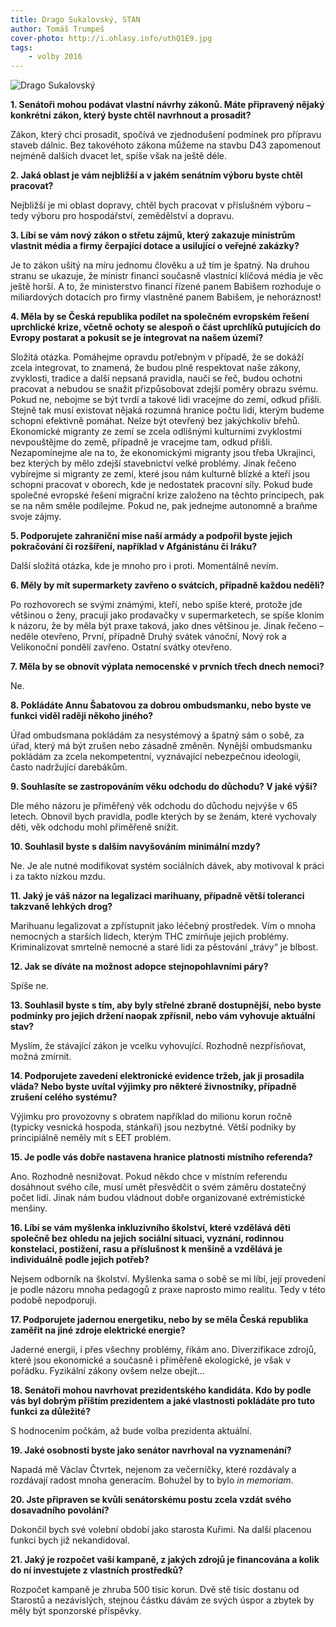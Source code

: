 ```yaml
---
title: Drago Sukalovský, STAN
author: Tomáš Trumpeš
cover-photo: http://i.ohlasy.info/uthQ1E9.jpg
tags:
    - volby 2016
---
```


<img src="http://i.ohlasy.info/uthQ1E9.jpg" alt="Drago Sukalovský" class="img-responsive img-popup">

**1. Senátoři mohou podávat vlastní návrhy zákonů. Máte připravený nějaký konkrétní zákon, který byste chtěl navrhnout a prosadit?**

Zákon, který chci prosadit, spočívá ve zjednodušení podmínek pro přípravu staveb dálnic. Bez takovéhoto zákona můžeme na stavbu D43 zapomenout nejméně dalších dvacet let, spíše však na ještě déle.

**2. Jaká oblast je vám nejbližší a v jakém senátním výboru byste chtěl pracovat?**

Nejbližší je mi oblast dopravy, chtěl bych pracovat v příslušném výboru – tedy výboru pro hospodářství, zemědělství a dopravu.

**3. Líbí se vám nový zákon o střetu zájmů, který zakazuje ministrům vlastnit média a firmy čerpající dotace a usilující o veřejné zakázky?**

Je to zákon ušitý na míru jednomu člověku a už tím je špatný. Na druhou stranu se ukazuje, že ministr financí současně vlastnící klíčová média je věc ještě horší. A to, že ministerstvo financí řízené panem Babišem rozhoduje o miliardových dotacích pro firmy vlastněné panem Babišem, je nehoráznost!

**4. Měla by se Česká republika podílet na společném evropském řešení uprchlické krize, včetně ochoty se alespoň o část uprchlíků putujících do Evropy postarat a pokusit se je integrovat na našem území?**

Složitá otázka. Pomáhejme opravdu potřebným v případě, že se dokáží zcela integrovat, to znamená, že budou plně respektovat naše zákony, zvyklosti, tradice a další nepsaná pravidla, naučí se řeč, budou ochotni pracovat a nebudou se snažit přizpůsobovat zdejší poměry obrazu svému. Pokud ne, nebojme se být tvrdí a takové lidi vracejme do zemí, odkud přišli. Stejně tak musí existovat nějaká rozumná hranice počtu lidí, kterým budeme schopni efektivně pomáhat. Nelze být otevřený bez jakýchkoliv břehů. Ekonomické migranty ze zemí se zcela odlišnými kulturními zvyklostmi nevpouštějme do země, případně je vracejme tam, odkud přišli. Nezapomínejme ale na to, že ekonomickými migranty jsou třeba Ukrajinci, bez kterých by mělo zdejší stavebnictví velké problémy. Jinak řečeno vybírejme si migranty ze zemí, které jsou nám kulturně blízké a kteří jsou schopni pracovat v oborech, kde je nedostatek pracovní síly. Pokud bude společné evropské řešení migrační krize založeno na těchto principech, pak se na něm směle podílejme. Pokud ne, pak jednejme autonomně a braňme svoje zájmy.

**5. Podporujete zahraniční mise naší armády a podpořil byste jejich pokračování či rozšíření, například v Afgánistánu či Iráku?**

Další složitá otázka, kde je mnoho pro i proti. Momentálně nevím.

**6. Měly by mít supermarkety zavřeno o svátcích, případně každou neděli?**

Po rozhovorech se svými známými, kteří, nebo spíše které, protože jde většinou o ženy, pracují jako prodavačky v supermarketech, se spíše kloním k názoru, že by měla být praxe taková, jako dnes většinou je. Jinak řečeno – neděle otevřeno, První, případně Druhý svátek vánoční, Nový rok a Velikonoční pondělí zavřeno. Ostatní svátky otevřeno.

**7. Měla by se obnovit výplata nemocenské v prvních třech dnech nemoci?**

Ne.

**8. Pokládáte Annu Šabatovou za dobrou ombudsmanku, nebo byste ve funkci viděl raději někoho jiného?**

Úřad ombudsmana pokládám za nesystémový a špatný sám o sobě, za úřad, který má být zrušen nebo zásadně změněn. Nynější ombudsmanku pokládám za zcela nekompetentní, vyznávající nebezpečnou ideologii, často nadržující darebákům.

**9. Souhlasíte se zastropováním věku odchodu do důchodu? V jaké výši?**

Dle mého názoru je přiměřený věk odchodu do důchodu nejvýše v 65 letech. Obnovil bych pravidla, podle kterých by se ženám, které vychovaly děti, věk odchodu mohl přiměřeně snížit.

**10. Souhlasil byste s dalším navyšováním minimální mzdy?**

Ne. Je ale nutné modifikovat systém sociálních dávek, aby motivoval k práci i za takto nízkou mzdu.

**11. Jaký je váš názor na legalizaci marihuany, případně větší toleranci takzvaně lehkých drog?**

Marihuanu legalizovat a zpřístupnit jako léčebný prostředek. Vím o mnoha nemocných a starších lidech, kterým THC zmírňuje jejich problémy. Kriminalizovat smrtelně nemocné a staré lidi za pěstování „trávy“ je blbost.

**12. Jak se díváte na možnost adopce stejnopohlavními páry?**

Spíše ne.

**13. Souhlasil byste s tím, aby byly střelné zbraně dostupnější, nebo byste podmínky pro jejich držení naopak zpřísnil, nebo vám vyhovuje aktuální stav?**

Myslím, že stávající zákon je vcelku vyhovující. Rozhodně nezpřísňovat, možná zmírnit.

**14. Podporujete zavedení elektronické evidence tržeb, jak ji prosadila vláda? Nebo byste uvítal výjimky pro některé živnostníky, případně zrušení celého systému?**

Výjimku pro provozovny s obratem například do milionu korun ročně (typicky vesnická hospoda, stánkaři) jsou nezbytné. Větší podniky by principiálně neměly mít s EET problém.

**15. Je podle vás dobře nastavena hranice platnosti místního referenda?**

Ano. Rozhodně nesnižovat. Pokud někdo chce v místním referendu dosáhnout svého cíle, musí umět přesvědčit o svém záměru dostatečný počet lidí. Jinak nám budou vládnout dobře organizované extrémistické menšiny.

**16. Líbí se vám myšlenka inkluzivního školství, které vzdělává děti společně bez ohledu na jejich sociální situaci, vyznání, rodinnou konstelaci, postižení, rasu a příslušnost k menšině a vzdělává je individuálně podle jejich potřeb?**

Nejsem odborník na školství. Myšlenka sama o sobě se mi líbí, její provedení je podle názoru mnoha pedagogů z praxe naprosto mimo realitu. Tedy v této podobě nepodporuji.

**17. Podporujete jadernou energetiku, nebo by se měla Česká republika zaměřit na jiné zdroje elektrické energie?**

Jaderné energii, i přes všechny problémy, říkám ano. Diverzifikace zdrojů, které jsou ekonomické a současně i přiměřeně ekologické, je však v pořádku. Fyzikální zákony ovšem nelze obejít…

**18. Senátoři mohou navrhovat prezidentského kandidáta. Kdo by podle vás byl dobrým příštím prezidentem a jaké vlastnosti pokládáte pro tuto funkci za důležité?**

S hodnocením počkám, až bude volba prezidenta aktuální.

**19. Jaké osobnosti byste jako senátor navrhoval na vyznamenání?**

Napadá mě Václav Čtvrtek, nejenom za večerníčky, které rozdávaly a rozdávají radost mnoha generacím. Bohužel by to bylo *in memoriam*.

**20. Jste připraven se kvůli senátorskému postu zcela vzdát svého dosavadního povolání?**

Dokončil bych své volební období jako starosta Kuřimi. Na další placenou funkci bych již nekandidoval.

**21. Jaký je rozpočet vaší kampaně, z jakých zdrojů je financována a kolik do ní investujete z vlastních prostředků?**

Rozpočet kampaně je zhruba 500 tisíc korun. Dvě stě tisíc dostanu od Starostů a nezávislých, stejnou částku dávám ze svých úspor a zbytek by měly být sponzorské příspěvky.

